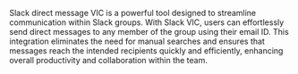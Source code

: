 Slack direct message VIC is a powerful tool designed to streamline communication within Slack groups. With Slack VIC, users can effortlessly send direct messages to any member of the group using their email ID. This integration eliminates the need for manual searches and ensures that messages reach the intended recipients quickly and efficiently, enhancing overall productivity and collaboration within the team.